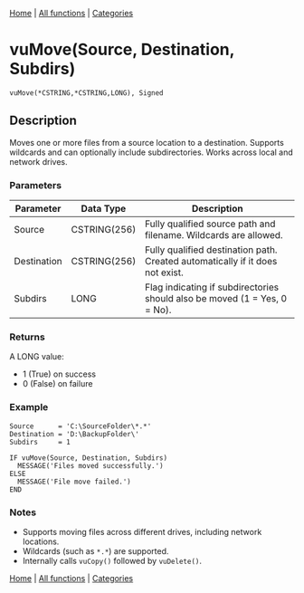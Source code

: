 [Home](../index.md) | [All functions](index.md) | [Categories](../categories/index.md)

# vuMove(Source, Destination, Subdirs)

```Prototype
vuMove(*CSTRING,*CSTRING,LONG), Signed
```


## Description
Moves one or more files from a source location to a destination. Supports wildcards and can optionally include subdirectories. Works across local and network drives.

### Parameters

| Parameter   | Data Type    | Description                                                                 |
|-------------|--------------|-----------------------------------------------------------------------------|
| Source      | CSTRING(256) | Fully qualified source path and filename. Wildcards are allowed.            |
| Destination | CSTRING(256) | Fully qualified destination path. Created automatically if it does not exist. |
| Subdirs     | LONG         | Flag indicating if subdirectories should also be moved (1 = Yes, 0 = No).   |

### Returns
A LONG value:  
- 1 (True) on success  
- 0 (False) on failure  

### Example

```Clarion
Source      = 'C:\SourceFolder\*.*'
Destination = 'D:\BackupFolder\'
Subdirs     = 1

IF vuMove(Source, Destination, Subdirs)
  MESSAGE('Files moved successfully.')
ELSE
  MESSAGE('File move failed.')
END
```

### Notes
- Supports moving files across different drives, including network locations.  
- Wildcards (such as `*.*`) are supported.  
- Internally calls `vuCopy()` followed by `vuDelete()`.

[Home](../index.md) | [All functions](index.md) | [Categories](../categories/index.md)
